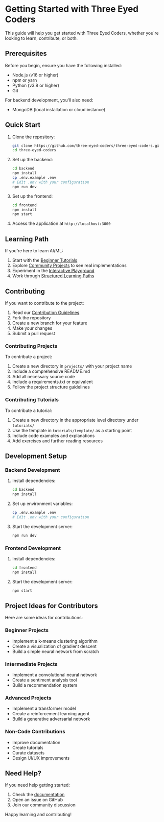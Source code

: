 # Getting Started with Three Eyed Coders

This guide will help you get started with Three Eyed Coders, whether you're looking to learn, contribute, or both.

## Prerequisites

Before you begin, ensure you have the following installed:
- Node.js (v16 or higher)
- npm or yarn
- Python (v3.8 or higher)
- Git

For backend development, you'll also need:
- MongoDB (local installation or cloud instance)

## Quick Start

1. Clone the repository:
   ```bash
   git clone https://github.com/three-eyed-coders/three-eyed-coders.git
   cd three-eyed-coders
   ```

2. Set up the backend:
   ```bash
   cd backend
   npm install
   cp .env.example .env
   # Edit .env with your configuration
   npm run dev
   ```

3. Set up the frontend:
   ```bash
   cd frontend
   npm install
   npm start
   ```

4. Access the application at `http://localhost:3000`

## Learning Path

If you're here to learn AI/ML:

1. Start with the [Beginner Tutorials](../tutorials/beginner/)
2. Explore [Community Projects](../projects/) to see real implementations
3. Experiment in the [Interactive Playground](../frontend/src/playground/)
4. Work through [Structured Learning Paths](../tutorials/)

## Contributing

If you want to contribute to the project:

1. Read our [Contribution Guidelines](../CONTRIBUTING.md)
2. Fork the repository
3. Create a new branch for your feature
4. Make your changes
5. Submit a pull request

### Contributing Projects

To contribute a project:

1. Create a new directory in `projects/` with your project name
2. Include a comprehensive README.md
3. Add all necessary source code
4. Include a requirements.txt or equivalent
5. Follow the project structure guidelines

### Contributing Tutorials

To contribute a tutorial:

1. Create a new directory in the appropriate level directory under `tutorials/`
2. Use the template in `tutorials/template/` as a starting point
3. Include code examples and explanations
4. Add exercises and further reading resources

## Development Setup

### Backend Development

1. Install dependencies:
   ```bash
   cd backend
   npm install
   ```

2. Set up environment variables:
   ```bash
   cp .env.example .env
   # Edit .env with your configuration
   ```

3. Start the development server:
   ```bash
   npm run dev
   ```

### Frontend Development

1. Install dependencies:
   ```bash
   cd frontend
   npm install
   ```

2. Start the development server:
   ```bash
   npm start
   ```

## Project Ideas for Contributors

Here are some ideas for contributions:

### Beginner Projects
- Implement a k-means clustering algorithm
- Create a visualization of gradient descent
- Build a simple neural network from scratch

### Intermediate Projects
- Implement a convolutional neural network
- Create a sentiment analysis tool
- Build a recommendation system

### Advanced Projects
- Implement a transformer model
- Create a reinforcement learning agent
- Build a generative adversarial network

### Non-Code Contributions
- Improve documentation
- Create tutorials
- Curate datasets
- Design UI/UX improvements

## Need Help?

If you need help getting started:

1. Check the [documentation](./)
2. Open an issue on GitHub
3. Join our community discussion

Happy learning and contributing!
